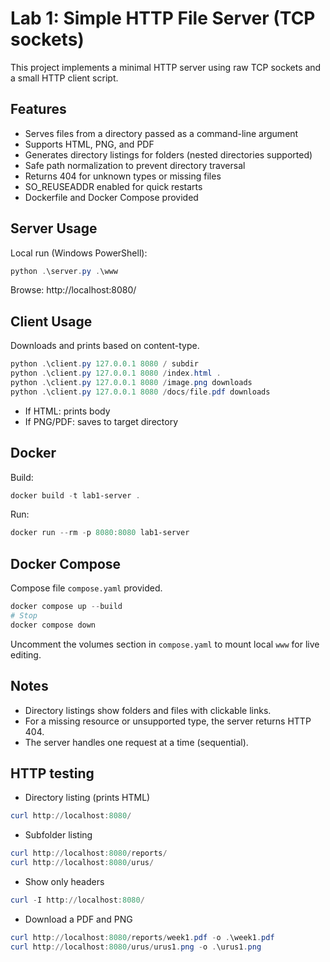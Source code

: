 # Lab 1: Simple HTTP File Server (TCP sockets)

This project implements a minimal HTTP server using raw TCP sockets and a small HTTP client script.

## Features
- Serves files from a directory passed as a command-line argument
- Supports HTML, PNG, and PDF
- Generates directory listings for folders (nested directories supported)
- Safe path normalization to prevent directory traversal
- Returns 404 for unknown types or missing files
- SO_REUSEADDR enabled for quick restarts
- Dockerfile and Docker Compose provided

## Server Usage

Local run (Windows PowerShell):

```powershell
python .\server.py .\www
```

Browse: http://localhost:8080/

## Client Usage

Downloads and prints based on content-type.

```powershell
python .\client.py 127.0.0.1 8080 / subdir
python .\client.py 127.0.0.1 8080 /index.html .
python .\client.py 127.0.0.1 8080 /image.png downloads
python .\client.py 127.0.0.1 8080 /docs/file.pdf downloads
```

- If HTML: prints body
- If PNG/PDF: saves to target directory

## Docker

Build:
```powershell
docker build -t lab1-server .
```
Run:
```powershell
docker run --rm -p 8080:8080 lab1-server
```

## Docker Compose

Compose file `compose.yaml` provided.

```powershell
docker compose up --build
# Stop
docker compose down
```

Uncomment the volumes section in `compose.yaml` to mount local `www` for live editing.

## Notes
- Directory listings show folders and files with clickable links.
- For a missing resource or unsupported type, the server returns HTTP 404.
- The server handles one request at a time (sequential).

## HTTP testing
- Directory listing (prints HTML)
```powershell
curl http://localhost:8080/
```

- Subfolder listing
```powershell
curl http://localhost:8080/reports/
curl http://localhost:8080/urus/
```

- Show only headers
```powershell
curl -I http://localhost:8080/
```

- Download a PDF and PNG
```powershell
curl http://localhost:8080/reports/week1.pdf -o .\week1.pdf
curl http://localhost:8080/urus/urus1.png -o .\urus1.png
```
